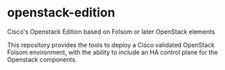 openstack-edition
=================

Cisco's Openstack Edition based on Folsom or later OpenStack elements

This repository provides the tools to deploy a Cisco validated OpenStack Folsom environment,
with the ability to include an HA control plane for the Openstack components.